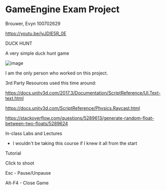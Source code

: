 # GameEngine Exam Project


Brouwer, Evyn 100702629


https://youtu.be/jyJDIE5R_0E

DUCK HUNT

A very simple duck hunt game

![image](https://user-images.githubusercontent.com/26940004/146616212-94b10877-65c4-42ab-901d-6d5e382ab442.png)




I am the only person who worked on this project.

3rd Party Resources used this time around:

https://docs.unity3d.com/2017.3/Documentation/ScriptReference/UI.Text-text.html

https://docs.unity3d.com/ScriptReference/Physics.Raycast.html

https://stackoverflow.com/questions/5289613/generate-random-float-between-two-floats/5289624


In-class Labs and Lectures
- I wouldn't be taking this course if I knew it all from the start
 


Tutorial

Click to shoot

Esc - Pause/Unpause

Alt-F4 - Close Game
